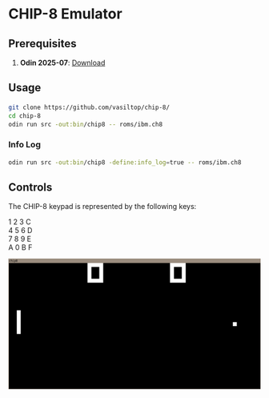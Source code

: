 # CHIP-8 Emulator

## Prerequisites
1. **Odin 2025-07**: [Download](https://github.com/odin-lang/Odin/releases/tag/dev-2025-07)

## Usage
```bash
git clone https://github.com/vasiltop/chip-8/
cd chip-8
odin run src -out:bin/chip8 -- roms/ibm.ch8
```

### Info Log
```bash
odin run src -out:bin/chip8 -define:info_log=true -- roms/ibm.ch8
```

## Controls
The CHIP-8 keypad is represented by the following keys:

1 	2 	3 	C<br>
4 	5 	6 	D<br>
7 	8 	9 	E<br>
A 	0 	B 	F<br>

![Pong](./images/pong.png)
